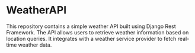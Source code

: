 # WeatherAPI
This repository contains a simple weather API built using Django Rest Framework. The API allows users to retrieve weather information based on location queries. It integrates with a weather service provider to fetch real-time weather data.
